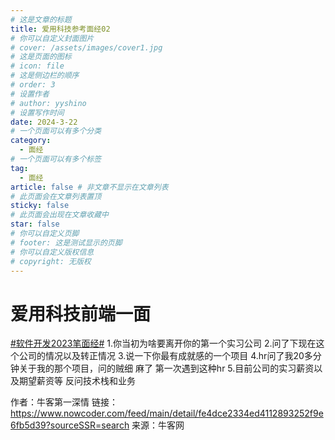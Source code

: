 ```yaml
---
# 这是文章的标题
title: 爱用科技参考面经02
# 你可以自定义封面图片
# cover: /assets/images/cover1.jpg
# 这是页面的图标
# icon: file
# 这是侧边栏的顺序
# order: 3
# 设置作者
# author: yyshino
# 设置写作时间
date: 2024-3-22
# 一个页面可以有多个分类
category:
  - 面经
# 一个页面可以有多个标签
tag:
  - 面经
article: false # 非文章不显示在文章列表
# 此页面会在文章列表置顶
sticky: false
# 此页面会出现在文章收藏中
star: false
# 你可以自定义页脚
# footer: 这是测试显示的页脚
# 你可以自定义版权信息
# copyright: 无版权
---
```




# 爱用科技前端一面

[#软件开发2023笔面经#]()
1.你当初为啥要离开你的第一个实习公司
2.问了下现在这个公司的情况以及转正情况
3.说一下你最有成就感的一个项目
4.hr问了我20多分钟关于我的那个项目，问的贼细 麻了 第一次遇到这种hr
5.目前公司的实习薪资以及期望薪资等
反问技术栈和业务

作者：牛客第一深情
链接：https://www.nowcoder.com/feed/main/detail/fe4dce2334ed4112893252f9e6fb5d39?sourceSSR=search
来源：牛客网

